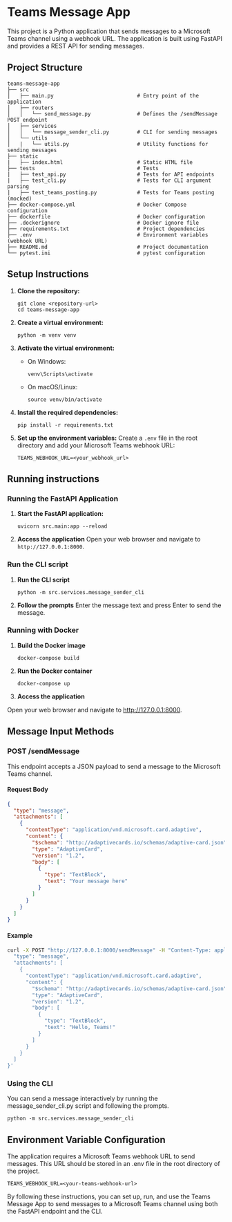 # Teams Message App

This project is a Python application that sends messages to a Microsoft Teams channel using a webhook URL. The application is built using FastAPI and provides a REST API for sending messages.

## Project Structure

```
teams-message-app 
├── src 
│   ├── main.py                           # Entry point of the application 
│   ├── routers 
│   │   └── send_message.py               # Defines the /sendMessage POST endpoint 
│   ├── services 
│   │   └── message_sender_cli.py         # CLI for sending messages 
│   └── utils 
│   |   └── utils.py                      # Utility functions for sending messages 
├── static
|   ├── index.html                        # Static HTML file
├── tests                                 # Tests
|   ├── test_api.py                       # Tests for API endpoints
|   ├── test_cli.py                       # Tests for CLI argument parsing
|   ├── test_teams_posting.py             # Tests for Teams posting (mocked)
├── docker-compose.yml                    # Docker Compose configuration
├── dockerfile                            # Docker configuration
├── .dockerignore                         # Docker ignore file
├── requirements.txt                      # Project dependencies 
├── .env                                  # Environment variables (webhook URL) 
├── README.md                             # Project documentation
└── pytest.ini                            # pytest configuration

```

## Setup Instructions

1. **Clone the repository:**
   ```
   git clone <repository-url>
   cd teams-message-app
   ```

2. **Create a virtual environment:**
   ```
   python -m venv venv
   ```

3. **Activate the virtual environment:**
   - On Windows:
     ```
     venv\Scripts\activate
     ```
   - On macOS/Linux:
     ```
     source venv/bin/activate
     ```

4. **Install the required dependencies:**
   ```
   pip install -r requirements.txt
   ```

5. **Set up the environment variables:**
   Create a `.env` file in the root directory and add your Microsoft Teams webhook URL:
   ```
   TEAMS_WEBHOOK_URL=<your_webhook_url>
   ```

## Running instructions

### Running the FastAPI Application

1. **Start the FastAPI application:**
   ```
   uvicorn src.main:app --reload
   ```

2. **Access the application**
Open your web browser and navigate to `http://127.0.0.1:8000`.

### Run the CLI script

1. **Run the CLI script**
   ```
   python -m src.services.message_sender_cli
   ```

2. **Follow the prompts**
Enter the message text and press Enter to send the message.

### Running with Docker

1. **Build the Docker image**
   ```
   docker-compose build
   ```

2. **Run the Docker container**
   ```
   docker-compose up
   ```
  
3. **Access the application**

Open your web browser and navigate to http://127.0.0.1:8000.

## Message Input Methods

### POST /sendMessage

This endpoint accepts a JSON payload to send a message to the Microsoft Teams channel.

#### Request Body

```json
{
  "type": "message",
  "attachments": [
    {
      "contentType": "application/vnd.microsoft.card.adaptive",
      "content": {
        "$schema": "http://adaptivecards.io/schemas/adaptive-card.json",
        "type": "AdaptiveCard",
        "version": "1.2",
        "body": [
          {
            "type": "TextBlock",
            "text": "Your message here"
          }
        ]
      }
    }
  ]
}
```

#### Example

```bash
curl -X POST "http://127.0.0.1:8000/sendMessage" -H "Content-Type: application/json" -d '{
  "type": "message",
  "attachments": [
    {
      "contentType": "application/vnd.microsoft.card.adaptive",
      "content": {
        "$schema": "http://adaptivecards.io/schemas/adaptive-card.json",
        "type": "AdaptiveCard",
        "version": "1.2",
        "body": [
          {
            "type": "TextBlock",
            "text": "Hello, Teams!"
          }
        ]
      }
    }
  ]
}'
```

### Using the CLI

You can send a message interactively by running the message_sender_cli.py script and following the prompts.

   ```
   python -m src.services.message_sender_cli
   ```

## Environment Variable Configuration
The application requires a Microsoft Teams webhook URL to send messages. This URL should be stored in an .env file in the root directory of the project.

   ```
  TEAMS_WEBHOOK_URL=<your-teams-webhook-url>
   ```

By following these instructions, you can set up, run, and use the Teams Message App to send messages to a Microsoft Teams channel using both the FastAPI endpoint and the CLI.
